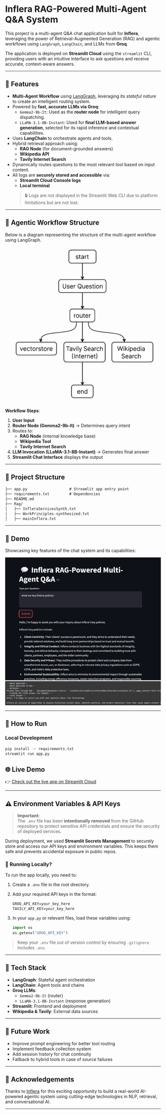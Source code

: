 # Inflera RAG-Powered Multi-Agent Q&A System

This project is a multi-agent Q&A chat application built for **Inflera**, leveraging the power of Retrieval-Augmented Generation (RAG) and agentic workflows using `LangGraph`, `LangChain`, and LLMs from **Groq**.

The application is deployed on **Streamlit Cloud** using the `streamlit` CLI, providing users with an intuitive interface to ask questions and receive accurate, context-aware answers.

---

## 🚀 Features

- **Multi-Agent Workflow** using [LangGraph](https://github.com/langchain-ai/langgraph), leveraging its *stateful nature* to create an intelligent routing system.
- Powered by **fast, accurate LLMs via Groq**:
  - `Gemma2-9b-It`: Used as the **router node** for intelligent query dispatching.
  - `LLaMA-3.1-8B-Instant`: Used for **final LLM-based answer generation**, selected for its rapid inference and contextual capabilities.
- Uses **LangChain** to orchestrate agents and tools.
- Hybrid retrieval approach using:
  - **RAG Node** (for document-grounded answers)
  - **Wikipedia API**
  - **Tavily Internet Search**
- Dynamically routes questions to the most relevant tool based on input content.
- All logs are **securely stored and accessible** via:
  - **Streamlit Cloud Console logs**
  - **Local terminal**
  > 🔒 Logs are not displayed in the Streamlit Web CLI due to platform limitations but are not lost.

---

## 🧠 Agentic Workflow Structure

Below is a diagram representing the structure of the multi-agent workflow using LangGraph.

![Agentic Workflow Structure](./demo-images/FinleraAgenticFlow.jpg)

**Workflow Steps**:
1. **User Input**
2. **Router Node (Gemma2-9b-It)** → Determines query intent
3. Routes to:
   - **RAG Node** (internal knowledge base)
   - **Wikipedia Tool**
   - **Tavily Internet Search**
4. **LLM Invocation (LLaMA-3.1-8B-Instant)** → Generates final answer
5. **Streamlit Chat Interface** displays the output

---

## 📂 Project Structure

```
├── app.py                   # Streamlit app entry point
├── requirements.txt         # Dependencies
├── README.md
├── Rag/
│   ├── InfleraServicesSynth.txt
│   ├── WorkPrinciples-synthesized.txt
│   ├── mainInflera.txt
```

---

## 📸 Demo

Showcasing key features of the chat system and its capabilities:

![Chat UI](./demo-images/image.png)
![Logs in terminal](./demo-images/logs-inflera.jpg)

---

## 🚀 How to Run

### Local Development

```bash
pip install -r requirements.txt
streamlit run app.py
```


## 🌐 Live Demo

👉 [Check out the live app on Streamlit Cloud](https://inflera-assignment-chirag7.streamlit.app/)

---

## ⚠️ Environment Variables & API Keys

> **Important:**  
> The `.env` file has been **intentionally removed** from the GitHub repository to protect sensitive API credentials and ensure the security of deployed services.

During deployment, we used **Streamlit Secrets Management** to securely store and access our API keys and environment variables. This keeps them safe and prevents accidental exposure in public repos.

### 🔧 Running Locally?

To run the app locally, you need to:

1. Create a `.env` file in the root directory.
2. Add your required API keys in the format:

    ```env
    GROQ_API_KEY=your_key_here
    TAVILY_API_KEY=your_key_here
    ```

3. In your `app.py` or relevant files, load these variables using:

    ```python
    import os
    os.getenv("GROQ_API_KEY")
    ```

> Keep your `.env` file out of version control by ensuring `.gitignore` includes `.env`.

---


## 🧰 Tech Stack

- **LangGraph**: Stateful agent orchestration
- **LangChain**: Agent tools and chains
- **Groq LLMs**:
  - `Gemma2-9b-It` (router)
  - `LLaMA-3.1-8B-Instant` (response generation)
- **Streamlit**: Frontend and deployment
- **Wikipedia & Tavily**: External data sources

---

## 🧪 Future Work

- Improve prompt engineering for better tool routing
- Implement feedback collection system
- Add session history for chat continuity
- Fallback to hybrid tools in case of source failures

---

## 🙌 Acknowledgements

Thanks to [Inflera](https://inflera.com) for this exciting opportunity to build a real-world AI-powered agentic system using cutting-edge technologies in NLP, retrieval, and conversational AI.

---

